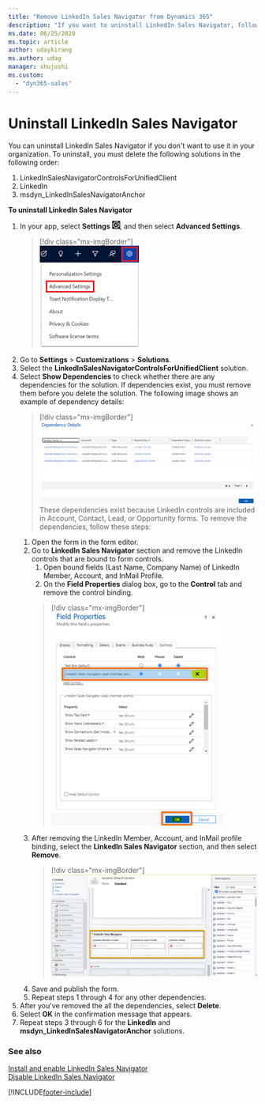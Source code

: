 ```yaml
---
title: "Remove LinkedIn Sales Navigator from Dynamics 365"
description: "If you want to uninstall LinkedIn Sales Navigator, follow these steps to delete the appropriate solutions in the correct order."
ms.date: 06/25/2020
ms.topic: article
author: udaykirang
ms.author: udag
manager: shujoshi
ms.custom: 
  - "dyn365-sales"
---
```


# Uninstall LinkedIn Sales Navigator

You can uninstall LinkedIn Sales Navigator if you don't want to use it in your organization. To uninstall, you must delete the following solutions in the following order:

1. LinkedInSalesNavigatorControlsForUnifiedClient
2. LinkedIn
3. msdyn_LinkedInSalesNavigatorAnchor

**To uninstall LinkedIn Sales Navigator**     
1. In your app, select **Settings** ![Settings.](../sales-enterprise/media/settings-icon.png), and then select **Advanced Settings**.      
    > [!div class="mx-imgBorder"]  
    > ![Advanced Settings link in the site map.](../sales-enterprise/media/advanced-settings-option.png "Advanced Settings link in the site map")     
2. Go to **Settings** > **Customizations** > **Solutions**.     
3. Select the **LinkedInSalesNavigatorControlsForUnifiedClient** solution.     
4. Select **Show Dependencies** to check whether there are any dependencies for the solution. If dependencies exist, you must remove them before you delete the solution. The following image shows an example of dependency details:     
    > [!div class="mx-imgBorder"]     
    > ![View dependency details.](media/solution-dependencies.png  "View dependency details")  
    These dependencies exist because LinkedIn controls are included in Account, Contact, Lead, or Opportunity forms. To remove the dependencies, follow these steps:   
      1. Open the form in the form editor.    
      2. Go to **LinkedIn Sales Navigator** section and remove the LinkedIn controls that are bound to form controls.      
          1.	Open bound fields (Last Name, Company Name) of LinkedIn Member, Account, and InMail Profile.       
          2.	On the **Field Properties** dialog box, go to the **Control** tab and remove the control binding.    
            > [!div class="mx-imgBorder"]     
            > ![Select and remove the field bounds.](media/remove-linkedin-controls-field-properties.png "Select and remove the field bounds")               
      3. After removing the LinkedIn Member, Account, and InMail profile binding, select the **LinkedIn Sales Navigator** section, and then select **Remove**.   
          > [!div class="mx-imgBorder"]  
          > ![Select the section to remove.](media/remove-linkedin-controls-form.png "Select the section to remove")    
      4. Save and publish the form.  
      5. Repeat steps 1 through 4 for any other dependencies.      
5. After you've removed the all the dependencies, select **Delete**.      
6. Select **OK** in the confirmation message that appears.    
7. Repeat steps 3 through 6 for the **LinkedIn** and **msdyn_LinkedInSalesNavigatorAnchor** solutions.

### See also

[Install and enable LinkedIn Sales Navigator](install-sales-navigator.md)  
[Disable LinkedIn Sales Navigator](disable-sales-navigator.md)


[!INCLUDE[footer-include](../includes/footer-banner.md)]
